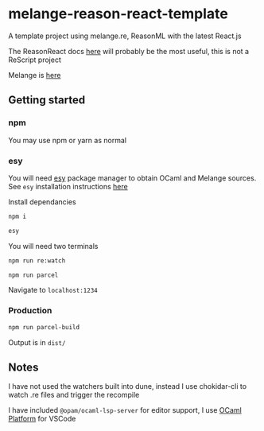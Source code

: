 # melange-reason-react-template

A template project using melange.re, ReasonML with the latest React.js

The ReasonReact docs [here](https://reasonml.github.io/reason-react/docs/en/intro-example) will probably be the most useful, this is not a ReScript project

Melange is [here](https://jchavarri.github.io/melange-docs/)

## Getting started

### npm

You may use npm or yarn as normal

### esy

You will need [esy](https://esy.sh) package manager to obtain OCaml and Melange sources. See `esy` installation instructions [here](https://esy.sh/docs/en/getting-started.html#install-esy)

Install dependancies

```bash
npm i
```

```bash
esy
```

You will need two terminals

```bash
npm run re:watch
```

```bash
npm run parcel
```

Navigate to `localhost:1234`

### Production


```bash
npm run parcel-build
```

Output is in `dist/`

## Notes

I have not used the watchers built into dune, instead I use chokidar-cli to watch .re files and trigger the recompile

I have included `@opam/ocaml-lsp-server` for editor support, I use [OCaml Platform](https://marketplace.visualstudio.com/items?itemName=ocamllabs.ocaml-platform) for VSCode 
